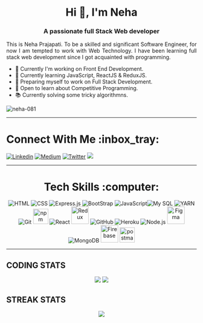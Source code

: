 <h1 align="center">Hi 👋, I'm Neha</h1>
<h3 align="center">A passionate full Stack Web developer</h3>


<p align="justify">
    This is Neha Prajapati. To be a skilled and significant Software Engineer, for now I am tempted to work with Web Technology. 
    I have been learning full stack web development since I got acquainted with programming.
</p>



- 💎 Currently I'm working on Front End Development.
- 🌱 Currently learning JavaScript, ReactJS & ReduxJS.
- 🎯 Preparing myself to work on Full Stack Development.
- 💬 Open to learn about Competitive Programming.
- 📚 Currently solving some tricky algorithmns.

<p align="left"> <img src="https://komarev.com/ghpvc/?username=neha-081&label=Profile%20views&color=0e75b6&style=flat" alt="neha-081" /> </p>


<hr>

  <h1>Connect With Me :inbox_tray: </h1>

[![Linkedin](https://img.shields.io/badge/LinkedIn-0077B5?style=for-the-badge&logo=linkedin&logoColor=white)](https://www.linkedin.com/in/neha-prajapati-1150/) 
[![Medium](https://img.shields.io/badge/Medium-12100E?style=for-the-badge&logo=medium&logoColor=white)](https://medium.com/@nehasinghh1150)  [![Twitter](https://img.shields.io/badge/Twitter-1DA1F2?style=for-the-badge&logo=twitter&logoColor=white)](https://twitter.com/NehaPra03810819) 
  <a href="mailto:nehaprajapti1150@gmail.com" target="_blank">
        <img src="https://img.shields.io/badge/Gmail-D14836?style=for-the-badge&logo=gmail&logoColor=white"/>
    </a>

</div>



<hr>

<div align="center">
  <h1>Tech Skills :computer: </h1>

 <img src="https://icongr.am/devicon/html5-original.svg?size=46&color=563d7c" title="HTML"> <img src="https://icongr.am/devicon/css3-original.svg?size=46&color=563d7c" title="CSS"> <img src="https://icongr.am/devicon/express-original.svg?size=46&color=949494" title="Express.js"> <img src="https://icongr.am/devicon/bootstrap-plain.svg?size=46&color=563d7c" title="BootStrap"> <img src="https://icongr.am/devicon/javascript-original.svg?size=46&color=563d7c" title="JavaScript"><img src="https://www.vectorlogo.zone/logos/mysql/mysql-ar21.svg" title="My SQL"> <img src="https://icongr.am/devicon/yarn-original.svg?size=46&color=563d7c" title="YARN"> <img src="https://icongr.am/devicon/git-original.svg?size=46&color=563d7c" title="Git"> <img src="https://www.vectorlogo.zone/logos/npmjs/npmjs-icon.svg" title="npm" width="40" height="40"> <img src="https://icongr.am/devicon/react-original.svg?size=46&color=563d7c" title="React"> <img src="https://cdn.jsdelivr.net/gh/devicons/devicon/icons/redux/redux-original.svg" height="46" width="46" title="Redux" /> <img src="https://icongr.am/octicons/mark-github.svg?size=46&color=949494" title="GitHub"> <img src="https://icongr.am/devicon/heroku-original.svg?size=46&color=563d7c" title="Heroku"> <img src="https://icongr.am/devicon/nodejs-original.svg?size=46&color=563d7c" title="Node.js"> <img src="https://www.vectorlogo.zone/logos/figma/figma-ar21.svg" title="Figma" height="46" width="46"> <img src="https://icongr.am/devicon/mongodb-original.svg?size=46&color=563d7c" title="MongoDB"> <img src="https://www.vectorlogo.zone/logos/firebase/firebase-icon.svg" height="46" width="46" title="Firebase" /> <img src="https://www.vectorlogo.zone/logos/getpostman/getpostman-icon.svg" title="postman" width="40" height="40"/>
  


</div>

<hr>


## **CODING STATS**

<p align = "center">
    <img src='https://github-readme-stats.vercel.app/api?username=Neha-081&count_private=true&include_all_commits=true&show_icons=true&theme=gotham&hide_border=true&line_height=27'/>
    <img src="https://github-readme-stats.vercel.app/api/top-langs/?username=Neha-081&show_icons=true&hide=php,html,typescript,css,markdown&theme=gotham&line_height=27&hide_border=true">
</p>




## **STREAK STATS**

<p align = "center">
    <img src="https://github-readme-streak-stats.herokuapp.com/?user=Neha-081&theme=gotham&hide_border=true">
</p>



